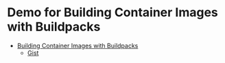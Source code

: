 # Demo for Building Container Images with Buildpacks

- [Building Container Images with Buildpacks](https://srekubecraft.io/posts/building-container-images-with-buildpacks/)
  - [Gist]()
